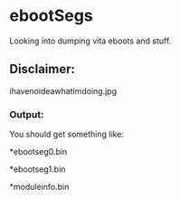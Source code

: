 # ebootSegs
Looking into dumping vita eboots and stuff.

## Disclaimer:
ihavenoideawhatimdoing.jpg

### Output:
You should get something like:

*ebootseg0.bin
<p>
*ebootseg1.bin
<p>
*moduleinfo.bin
